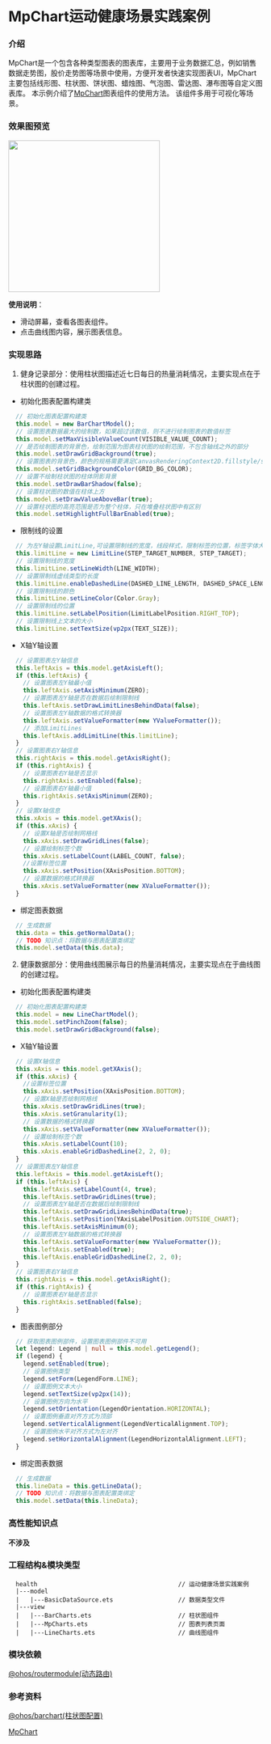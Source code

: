 # MpChart运动健康场景实践案例

### 介绍

MpChart是一个包含各种类型图表的图表库，主要用于业务数据汇总，例如销售数据走势图，股价走势图等场景中使用，方便开发者快速实现图表UI，MpChart主要包括线形图、柱状图、饼状图、蜡烛图、气泡图、雷达图、瀑布图等自定义图表库。
本示例介绍了[MpChart](https://gitee.com/openharmony-sig/ohos-MPChart)图表组件的使用方法。
该组件多用于可视化等场景。

### 效果图预览

<img src="../../../../../../entry/src/main/resources/base/media/mp_charts.gif" width="300">

**使用说明**：

* 滑动屏幕，查看各图表组件。
* 点击曲线图内容，展示图表信息。

### 实现思路

1. 健身记录部分：使用柱状图描述近七日每日的热量消耗情况，主要实现点在于柱状图的创建过程。
- 初始化图表配置构建类

```ts
  // 初始化图表配置构建类
  this.model = new BarChartModel();
  // 设置图表数据最大的绘制数，如果超过该数值，则不进行绘制图表的数值标签
  this.model.setMaxVisibleValueCount(VISIBLE_VALUE_COUNT);
  // 是否绘制图表的背景色，绘制范围为图表柱状图的绘制范围，不包含轴线之外的部分
  this.model.setDrawGridBackground(true);
  // 设置图表的背景色，颜色的规格需要满足CanvasRenderingContext2D.fillstyle/strokestyle规格
  this.model.setGridBackgroundColor(GRID_BG_COLOR);
  // 设置不绘制柱状图的柱体阴影背景
  this.model.setDrawBarShadow(false);
  // 设置柱状图的数值在柱体上方
  this.model.setDrawValueAboveBar(true);
  // 设置柱状图的高亮范围是否为整个柱体，只在堆叠柱状图中有区别
  this.model.setHighlightFullBarEnabled(true);
```

- 限制线的设置

```ts
  // 为左Y轴设置LimitLine,可设置限制线的宽度，线段样式，限制标签的位置，标签字体大小等
  this.limitLine = new LimitLine(STEP_TARGET_NUMBER, STEP_TARGET);
  // 设置限制线的宽度
  this.limitLine.setLineWidth(LINE_WIDTH);
  // 设置限制线虚线类型的长度
  this.limitLine.enableDashedLine(DASHED_LINE_LENGTH, DASHED_SPACE_LENGTH, ZERO);
  // 设置限制线的颜色
  this.limitLine.setLineColor(Color.Gray);
  // 设置限制线的位置
  this.limitLine.setLabelPosition(LimitLabelPosition.RIGHT_TOP);
  // 设置限制线上文本的大小
  this.limitLine.setTextSize(vp2px(TEXT_SIZE));
```

- X轴Y轴设置

```ts
  // 设置图表左Y轴信息
  this.leftAxis = this.model.getAxisLeft();
  if (this.leftAxis) {
    // 设置图表左Y轴最小值
    this.leftAxis.setAxisMinimum(ZERO);
    // 设置图表左Y轴是否在数据后绘制限制线
    this.leftAxis.setDrawLimitLinesBehindData(false);
    // 设置图表左Y轴数据的格式转换器
    this.leftAxis.setValueFormatter(new YValueFormatter());
    // 添加LimitLines
    this.leftAxis.addLimitLine(this.limitLine);
  }
  // 设置图表右Y轴信息
  this.rightAxis = this.model.getAxisRight();
  if (this.rightAxis) {
    // 设置图表右Y轴是否显示
    this.rightAxis.setEnabled(false);
    // 设置图表右Y轴最小值
    this.rightAxis.setAxisMinimum(ZERO);
  }
  // 设置X轴信息
  this.xAxis = this.model.getXAxis();
  if (this.xAxis) {
    // 设置X轴是否绘制网格线
    this.xAxis.setDrawGridLines(false);
    // 设置绘制标签个数
    this.xAxis.setLabelCount(LABEL_COUNT, false);
    //设置标签位置
    this.xAxis.setPosition(XAxisPosition.BOTTOM);
    // 设置数据的格式转换器
    this.xAxis.setValueFormatter(new XValueFormatter());
  }
```

- 绑定图表数据

```ts
  // 生成数据
  this.data = this.getNormalData();
  // TODO 知识点：将数据与图表配置类绑定
  this.model.setData(this.data);
```

2. 健康数据部分：使用曲线图展示每日的热量消耗情况，主要实现点在于曲线图的创建过程。

- 初始化图表配置构建类

```ts
  // 初始化图表配置构建类
  this.model = new LineChartModel();
  this.model.setPinchZoom(false);
  this.model.setDrawGridBackground(false);
```

- X轴Y轴设置

```ts
  // 设置X轴信息
  this.xAxis = this.model.getXAxis();
  if (this.xAxis) {
    //设置标签位置
    this.xAxis.setPosition(XAxisPosition.BOTTOM);
    // 设置X轴是否绘制网格线
    this.xAxis.setDrawGridLines(true);
    this.xAxis.setGranularity(1);
    // 设置数据的格式转换器
    this.xAxis.setValueFormatter(new XValueFormatter());
    // 设置绘制标签个数
    this.xAxis.setLabelCount(10);
    this.xAxis.enableGridDashedLine(2, 2, 0);
  }
  // 设置图表左Y轴信息
  this.leftAxis = this.model.getAxisLeft();
  if (this.leftAxis) {
    this.leftAxis.setLabelCount(4, true);
    this.leftAxis.setDrawGridLines(true);
    // 设置图表左Y轴是否在数据后绘制限制线
    this.leftAxis.setDrawGridLinesBehindData(true);
    this.leftAxis.setPosition(YAxisLabelPosition.OUTSIDE_CHART);
    this.leftAxis.setAxisMinimum(0);
    // 设置图表左Y轴数据的格式转换器
    this.leftAxis.setValueFormatter(new YValueFormatter());
    this.leftAxis.setEnabled(true);
    this.leftAxis.enableGridDashedLine(2, 2, 0);
  }
  // 设置图表右Y轴信息
  this.rightAxis = this.model.getAxisRight();
  if (this.rightAxis) {
    // 设置图表右Y轴是否显示
    this.rightAxis.setEnabled(false);
  }
```

- 图表图例部分

```ts
  // 获取图表图例部件，设置图表图例部件不可用
  let legend: Legend | null = this.model.getLegend();
  if (legend) {
    legend.setEnabled(true);
    // 设置图例类型
    legend.setForm(LegendForm.LINE);
    // 设置图例文本大小
    legend.setTextSize(vp2px(14));
    // 设置图例方向为水平
    legend.setOrientation(LegendOrientation.HORIZONTAL);
    // 设置图例垂直对齐方式为顶部
    legend.setVerticalAlignment(LegendVerticalAlignment.TOP);
    // 设置图例水平对齐方式为左对齐
    legend.setHorizontalAlignment(LegendHorizontalAlignment.LEFT);
  }
```

- 绑定图表数据

```ts
  // 生成数据
  this.lineData = this.getLineData();
  // TODO 知识点：将数据与图表配置类绑定
  this.model.setData(this.lineData);
```

### 高性能知识点

**不涉及**

### 工程结构&模块类型

```
  health                                       // 运动健康场景实践案例
  |---model                                         
  |   |---BasicDataSource.ets                  // 数据类型文件
  |---view
  |   |---BarCharts.ets                        // 柱状图组件
  |   |---MpCharts.ets                         // 图表列表页面
  |   |---LineCharts.ets                       // 曲线图组件
```

### 模块依赖

[@ohos/routermodule(动态路由)](../../../../../../feature/routermodule)

### 参考资料

[@ohos/barchart(柱状图配置)](../view/BarChart.ets)

[MpChart](https://gitee.com/openharmony-sig/ohos-MPChart)
